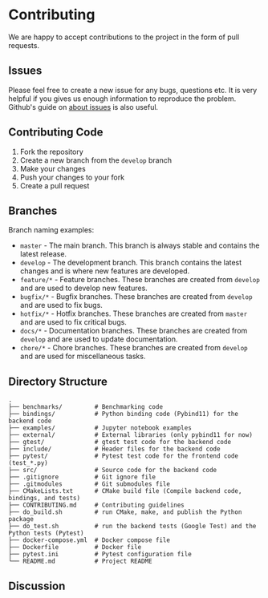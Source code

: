 
# Contributing 

We are happy to accept contributions to the project in the form of pull requests.

## Issues

Please feel free to create a new issue for any bugs, questions etc. 
It is very helpful if you gives us enough information to reproduce the problem. 
Github's guide on [about issues](https://guides.github.com/features/issues/) is also useful.

## Contributing Code

1. Fork the repository
2. Create a new branch from the `develop` branch
3. Make your changes
4. Push your changes to your fork
5. Create a pull request

## Branches

Branch naming examples:
- `master` - The main branch. This branch is always stable and contains the latest release.
- `develop` - The development branch. This branch contains the latest changes and is where new features are developed.
- `feature/*` - Feature branches. These branches are created from `develop` and are used to develop new features.
- `bugfix/*` - Bugfix branches. These branches are created from `develop` and are used to fix bugs.
- `hotfix/*` - Hotfix branches. These branches are created from `master` and are used to fix critical bugs.
- `docs/*` - Documentation branches. These branches are created from `develop` and are used to update documentation.
- `chore/*` - Chore branches. These branches are created from `develop` and are used for miscellaneous tasks.

## Directory Structure

```plaintext
.
├── benchmarks/         # Benchmarking code
├── bindings/           # Python binding code (Pybind11) for the backend code
├── examples/           # Jupyter notebook examples
├── external/           # External libraries (only pybind11 for now)
├── gtest/              # gtest test code for the backend code
├── include/            # Header files for the backend code
├── pytest/             # Pytest test code for the frontend code (test_*.py)
├── src/                # Source code for the backend code
├── .gitignore          # Git ignore file
├── .gitmodules         # Git submodules file
├── CMakeLists.txt      # CMake build file (Compile backend code, bindings, and tests)
├── CONTRIBUTING.md     # Contributing guidelines
├── do_build.sh         # run CMake, make, and publish the Python package
├── do_test.sh          # run the backend tests (Google Test) and the Python tests (Pytest)
├── docker-compose.yml  # Docker compose file
├── Dockerfile          # Docker file
├── pytest.ini          # Pytest configuration file
└── README.md           # Project README
```

## Discussion
<!-- TBD -->
